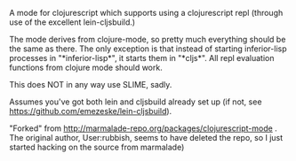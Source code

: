 A mode for clojurescript which supports using a clojurescript repl (through use of the excellent
lein-cljsbuild.)

The mode derives from clojure-mode, so pretty much everything should
be the same as there. The only exception is that instead of starting
inferior-lisp processes in "\*inferior-lisp\*", it starts them in
"\*cljs\*". All repl evaluation functions from clojure mode should
work.

This does NOT in any way use SLIME, sadly. 

Assumes you've got both lein and cljsbuild already set up (if not, see https://github.com/emezeske/lein-cljsbuild).

"Forked" from http://marmalade-repo.org/packages/clojurescript-mode . The original author, User:rubbish, seems to have deleted the repo, so I just started hacking on the source from marmalade)

